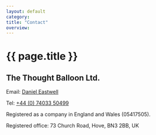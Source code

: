 ```yaml
---
layout: default
category: 
title: "Contact"
overview:
---
```


# {{ page.title }}

## The Thought Balloon Ltd. 

Email: <a href="mailto:dan@thoughtballoon.co.uk">Daniel Eastwell</a> 

Tel: <a href="tel:+447403350499">+44 (0) 74033 50499</a>

Registered as a company in England and Wales (05417505). 

Registered office: 73 Church Road, Hove, BN3 2BB, UK